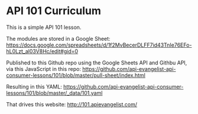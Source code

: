# API 101 Curriculum

This is a simple API 101 lesson. 

The modules are stored in a Google Sheet: https://docs.google.com/spreadsheets/d/1f2MvBecerDLFF7id43TnIe76EFo-hL0Lzt_al03V8Hc/edit#gid=0

Published to this Github repo using the Google Sheets API and Githbu API, via this JavaScript in this repo: https://github.com/api-evangelist-api-consumer-lessons/101/blob/master/pull-sheet/index.html

Resulting in this YAML: https://github.com/api-evangelist-api-consumer-lessons/101/blob/master/_data/101.yaml

That drives this website: http://101.apievangelist.com/


